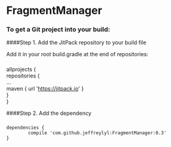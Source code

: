 # FragmentManager

### To get a Git project into your build:

####Step 1. Add the JitPack repository to your build file

Add it in your root build.gradle at the end of repositories:
###
allprojects {<br/>
		      repositories {<br/>
			              ...<br/>
			              maven { url 'https://jitpack.io' }<br/>
		      }<br/>
	}<br/>
  
  
####Step 2. Add the dependency

###
	dependencies {
	        compile 'com.github.jeffreylyl:FragmentManager:0.3'
	}
